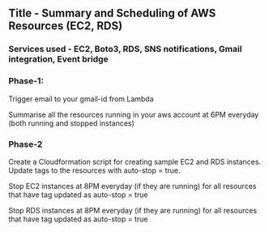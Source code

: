## Title - Summary and Scheduling of AWS Resources (EC2, RDS)
### Services used - EC2, Boto3, RDS, SNS notifications, Gmail integration, Event bridge

### Phase-1: 

Trigger email to your gmail-id from Lambda 

Summarise all the resources running in your aws account at 6PM everyday (both running and stopped instances)

### Phase-2

Create a Cloudformation script for creating sample EC2 and RDS instances. Update tags to the resources with auto-stop = true.

Stop EC2 instances at 8PM everyday (if they are running) for all resources that have tag updated as auto-stop = true

Stop RDS instances at 8PM everyday (if they are running) for all resources that have tag updated as auto-stop = true
